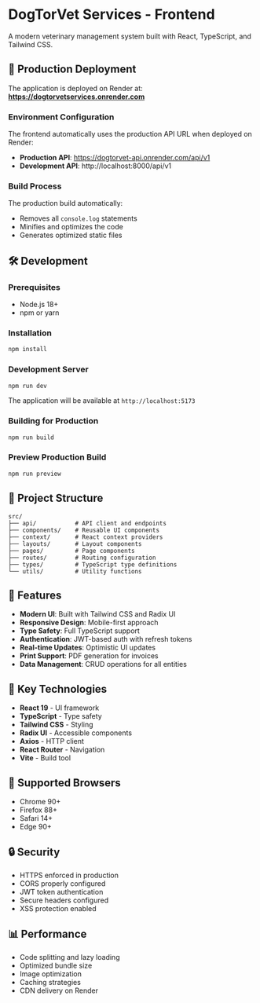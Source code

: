 # DogTorVet Services - Frontend

A modern veterinary management system built with React, TypeScript, and Tailwind CSS.

## 🚀 Production Deployment

The application is deployed on Render at: **https://dogtorvetservices.onrender.com**

### Environment Configuration

The frontend automatically uses the production API URL when deployed on Render:
- **Production API**: https://dogtorvet-api.onrender.com/api/v1
- **Development API**: http://localhost:8000/api/v1

### Build Process

The production build automatically:
- Removes all `console.log` statements
- Minifies and optimizes the code
- Generates optimized static files

## 🛠️ Development

### Prerequisites

- Node.js 18+ 
- npm or yarn

### Installation

```bash
npm install
```

### Development Server

```bash
npm run dev
```

The application will be available at `http://localhost:5173`

### Building for Production

```bash
npm run build
```

### Preview Production Build

```bash
npm run preview
```

## 📁 Project Structure

```
src/
├── api/           # API client and endpoints
├── components/    # Reusable UI components
├── context/       # React context providers
├── layouts/       # Layout components
├── pages/         # Page components
├── routes/        # Routing configuration
├── types/         # TypeScript type definitions
└── utils/         # Utility functions
```

## 🎨 Features

- **Modern UI**: Built with Tailwind CSS and Radix UI
- **Responsive Design**: Mobile-first approach
- **Type Safety**: Full TypeScript support
- **Authentication**: JWT-based auth with refresh tokens
- **Real-time Updates**: Optimistic UI updates
- **Print Support**: PDF generation for invoices
- **Data Management**: CRUD operations for all entities

## 🔧 Key Technologies

- **React 19** - UI framework
- **TypeScript** - Type safety
- **Tailwind CSS** - Styling
- **Radix UI** - Accessible components
- **Axios** - HTTP client
- **React Router** - Navigation
- **Vite** - Build tool

## 📱 Supported Browsers

- Chrome 90+
- Firefox 88+
- Safari 14+
- Edge 90+

## 🔒 Security

- HTTPS enforced in production
- CORS properly configured
- JWT token authentication
- Secure headers configured
- XSS protection enabled

## 📊 Performance

- Code splitting and lazy loading
- Optimized bundle size
- Image optimization
- Caching strategies
- CDN delivery on Render
